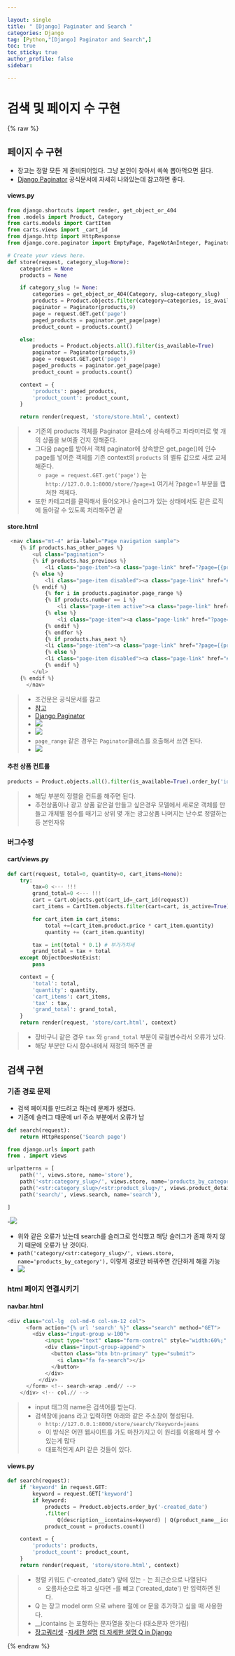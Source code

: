 ```yaml
---

layout: single
title: " [Django] Paginator and Search "
categories: Django
tag: [Python,"[Django] Paginator and Search",]
toc: true
toc_sticky: true
author_profile: false
sidebar:

---
```

# 검색 및 페이지 수 구현
{% raw %}

## 페이지 수 구현
- 장고는 정말 모든 게 준비되어있다. 그냥 본인이 찾아서 쏙쏙 뽑아먹으면 된다.
- [Django Paginator](https://docs.djangoproject.com/en/4.2/ref/paginator/) 공식문서에 자세히 나와있는데 참고하면 좋다.

#### views.py

```python
from django.shortcuts import render, get_object_or_404
from .models import Product, Category
from carts.models import CartItem
from carts.views import _cart_id
from django.http import HttpResponse
from django.core.paginator import EmptyPage, PageNotAnInteger, Paginator

# Create your views here.
def store(request, category_slug=None):
    categories = None
    products = None

    if category_slug != None:
        categories = get_object_or_404(Category, slug=category_slug)
        products = Product.objects.filter(category=categories, is_available=True)
        paginator = Paginator(products,9)
        page = request.GET.get('page')
        paged_products = paginator.get_page(page)
        product_count = products.count()

    else:
        products = Product.objects.all().filter(is_available=True)
        paginator = Paginator(products,9)
        page = request.GET.get('page')
        paged_products = paginator.get_page(page)
        product_count = products.count()

    context = {
        'products': paged_products,
        'product_count': product_count,
    }

    return render(request, 'store/store.html', context)
```

>- 기존의 products 객체를 Paginator 클래스에 상속해주고 파라미터로 몇 개의 상품을 보여줄 건지 정해준다.
>- 그다음 page를 받아서 객체 paginator에 상속받은 get_page()에 인수 page를 넣어준 객체를 기존 context의 `products` 의 벨류 값으로 새로 교체해준다.
>	- `page = request.GET.get('page')` 는 `http://127.0.0.1:8000/store/?page=1` 여기서 ?page=1 부분을 캡쳐한 객체다.
>- 또한 카테고리를 클릭해서 들어오거나 슬러그가 있는 상태에서도 같은 로직에 돌아갈 수 있도록 처리해주면 끝

#### store.html
```python
 <nav class="mt-4" aria-label="Page navigation sample">
	{% if products.has_other_pages %}
		<ul class="pagination">
		{% if products.has_previous %}
			<li class="page-item"><a class="page-link" href="?page={{products.previous_page_number}}">Previous</a></li>
		{% else %}
			<li class="page-item disabled"><a class="page-link" href="#">Previous</a></li>
		{% endif %}
			{% for i in products.paginator.page_range %}
			{% if products.number == i %}
				<li class="page-item active"><a class="page-link" href="#">{{i}}</a></li>
			{% else %}
				<li class="page-item"><a class="page-link" href="?page={{i}}">{{i}}</a></li>
			{% endif %}
			{% endfor %}
			{% if products.has_next %}
			<li class="page-item"><a class="page-link" href="?page={{products.next_page_number}}">Next</a></li>
			{% else %}
			<li class="page-item disabled"><a class="page-link" href="#">Next</a></li>
			{% endif %}
		</ul>
	{% endif %}
	  </nav>
```
>- 조건문은 공식문서를 참고
>- [참고](https://wikidocs.net/71240)
>-  [Django Paginator](https://docs.djangoproject.com/en/4.2/ref/paginator/) 
>- ![](https://i.imgur.com/L7s9if2.png)
>- ![](https://i.imgur.com/RnlnLug.png)
>- `page_range` 같은 경우는 `Paginator`클래스를 호출해서 쓰면 된다.
>- ![](https://i.imgur.com/ek13M2M.png)

#### 추천 상품 컨트롤

```python 
products = Product.objects.all().filter(is_available=True).order_by('id')
```
>- 해당 부분의 정렬을 컨트롤 해주면 된다.
>- 추천상품이나 광고 상품 같은걸 만들고 싶은경우 모델에서 새로운 객체를 만들고 개체별 점수를 매기고 상위 몇 개는 광고상품 나머지는 난수로 정렬하는 등 본인자유

### 버그수정

#### cart/views.py
```python
def cart(request, total=0, quantity=0, cart_items=None):
    try:
        tax=0 <--- !!!
        grand_total=0 <--- !!!
        cart = Cart.objects.get(cart_id=_cart_id(request))
        cart_items = CartItem.objects.filter(cart=cart, is_active=True)

        for cart_item in cart_items:
            total +=(cart_item.product.price * cart_item.quantity)
            quantity += (cart_item.quantity)

        tax = int(total * 0.1) # 부가가치세
        grand_total = tax + total
    except ObjectDoesNotExist:
        pass

    context = {
        'total': total,
        'quantity': quantity,
        'cart_items': cart_items,
        'tax' : tax,
        'grand_total': grand_total,
    }
    return render(request, 'store/cart.html', context)
```
>- 장바구니 같은 경우 `tax` 와 `grand_total` 부분이 로컬변수라서 오류가 났다.
>- 해당 부분만 다시 함수내에서 재정의 해주면 끝

## 검색 구현

### 기존 경로 문제 
- 검색 페이지를 만드려고 하는데 문제가 생겼다.
- 기존에 슬러그 때문에 url 주소 부분에서 오류가 남

```python
def search(request):
    return HttpResponse('Search page')
```

```python
from django.urls import path
from . import views

urlpatterns = [
    path('', views.store, name='store'),
    path('<str:category_slug>/', views.store, name='products_by_category'),
    path('<str:category_slug>/<str:product_slug>/', views.product_detail, name='product_detail'),
    path('search/', views.search, name='search'),

]
```

-![](https://i.imgur.com/H1Be5DD.png)

- 위와 같은 오류가 났는데 search를 슬러그로 인식했고 해당 슬러그가 존재 하지 않기 때문에 오류가 난 것이다.
- `path('category/<str:category_slug>/', views.store, name='products_by_category'),` 이렇게 경로만 바꿔주면 간단하게 해결 가능
- ![](https://i.imgur.com/0DcpBsZ.png)


### html 페이지 연결시키기

#### navbar.html
```python
<div class="col-lg  col-md-6 col-sm-12 col">
      <form action="{% url 'search' %}" class="search" method="GET">
        <div class="input-group w-100">
            <input type="text" class="form-control" style="width:60%;" placeholder="Search" name ="keyword">
            <div class="input-group-append">
              <button class="btn btn-primary" type="submit">
                <i class="fa fa-search"></i>
              </button>
            </div>
          </div>
      </form> <!-- search-wrap .end// -->
    </div> <!-- col.// -->
```
>- input 태그의 name은 검색어를 받는다.
>- 검색창에 jeans 라고 입력하면 아래와 같은 주소창이 형성된다.
>	- `http://127.0.0.1:8000/store/search/?keyword=jeans` 
>	- 이 방식은 어떤 웹사이트를 가도 마찬가지고 이 원리를 이용해서 할 수 있는게 많다
>	- 대표적인게 API 같은 것들이 있다.

#### views.py
```python
def search(request):
    if 'keyword' in request.GET:
        keyword = request.GET['keyword']
        if keyword:
            products = Product.objects.order_by('-created_date')
            .filter(
	            Q(description__icontains=keyword) | Q(product_name__icontains=keyword))
            product_count = products.count()

    context = {
        'products': products,
        'product_count': product_count,
    }
    return render(request, 'store/store.html', context)

```
>- 정렬 키워드 ('-created_date') 앞에 있는 - 는 최근순으로 나열된다 
>	- 오름차순으로 하고 싶다면 -를 뺴고 ('created_date') 만 입력하면 된다.
>- Q 는 장고 model orm 으로 where 절에 or 문을 추가하고 싶을 때 사용한다.
>- __icontains 는 포함하는 문자열을 찾는다 (대소문자 안가림)
>- [장고쿼리셋](https://gaussian37.github.io/python-django-django-query-set/)
>-[자세한 설명](https://velog.io/@may_soouu/%EC%9E%A5%EA%B3%A0-Q%EC%9D%B4%ED%95%B4%ED%95%98%EA%B8%B0)
>[더 자세한 설명 Q in Django](https://docs.djangoproject.com/en/4.2/topics/db/queries/)



{% endraw %}
